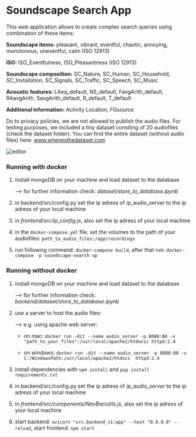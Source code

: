 # Soundscape Search App

This web application allows to create complex search queries using combination of these items:

__Soundscape items:__ pleasant, vibrant, eventful, chaotic, annoying,	monotonous,	uneventful,	calm (ISO 12913)

__ISO:__ ISO_Eventfulness, ISO_Pleasantness (ISO 12913)

__Soundscape composition:__ SC_Nature, SC_Human, SC_Household, SC_Installation, SC_Signals, SC_Traffic, SC_Speech, SC_Music

__Acoustic features:__ LAeq_default, N5_default, FavgArith_default, RAavgArith, SavgArith_default, R_default, T_default

__Additional information:__ Activity Location, FGsource

Do to privacy policies, we are not allowed to publish the audio files. For testing purposes, we included a tiny dataset consiting of 20 audiofiles (check the dataset folder). You can find the entire dataset (without audio files) here: www.whereisthedataset.com

![editor](https://github.com/Maerdm/soundscape-search/assets/43093891/e5842217-081c-4816-97a5-973f1884d41a)

### Running with docker

1. install mongoDB on your machine and load dataset to the database
    
    --> for further information check: *dataset/store_to_database.ipynb*
2. in backend/src/config.py set the ip adress of ip_audio_server to the ip adress of your local machine
3. in *frontend/src/ip_config.js*, also set the ip adress of your local machine
5. in the `docker-compose.yml` file, set the volumes to the path of your audiofiles: `path_to_audio_files:/app/recordings`
4. run following command: `docker-compose build`, after that run: `docker-compose -p soundscape-search up`

### Running without docker
1. install mongoDB on your machine and load dataset to the database
    
    --> for further information check: *backend/dataset/store_to_database.ipynb*
2. use a server to host the audio files:

    --> e.g. using apache web server:    
    - on mac: `docker run -dit --name audio_server -p 8080:80 -v "path_to_your_files":/usr/local/apache2/htdocs/ httpd:2.4`
    
    - on windows: `docker run -dit --name audio_server -p 8080:80 -v C:/WindowsPath:/usr/local/apache2/htdocs  httpd:2.4`
3. install dependencies with `npm install` and `pip install requirements.txt`
4. in backend/src/config.py set the ip adress of *ip_audio_server* to the ip adress of your local machine
5. in *frontend/src/components/NavBar/utils.js*, also set the ip adress of your local machine
6. start backend: `uvicorn "src.backend_v1:app" --host "0.0.0.0" --reload`, start frontend: `npm start`
